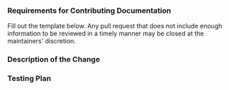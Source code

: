 ### Requirements for Contributing Documentation

Fill out the template below. Any pull request that does not include enough information to be reviewed in a timely manner may be closed at the maintainers' discretion.

### Description of the Change

<!--

We must be able to understand the purpose of your change from this description. If we can't get a good idea of the benefits of the change from the description here, the pull request may be closed at the maintainers' discretion.

-->

### Testing Plan

<!--

Tell us how to test your change.

-->